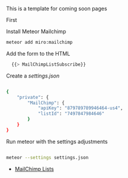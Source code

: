 This is a template for coming soon pages

First 

Install Meteor Mailchimp

```sh
meteor add miro:mailchimp
```

Add the form to the HTML

```sh
  {{> MailChimpListSubscribe}}
```


Create a *settings.json*

```sh

{
    "private": {
        "MailChimp": {
            "apiKey": "879789789946464-us4",
            "listId": "7497847984646"
        }
    }
}

```

Run meteor with the settings adjustments 

```sh

meteor --settings settings.json

```


 * [MailChimp Lists](https://github.com/MiroHibler/meteor-mailchimp-lists)